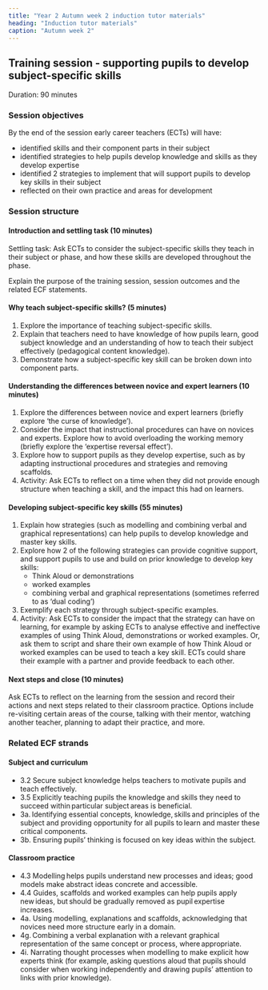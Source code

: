 ```yaml
---
title: "Year 2 Autumn week 2 induction tutor materials"
heading: "Induction tutor materials"
caption: "Autumn week 2"
---
```


## Training session - supporting pupils to develop subject-specific skills

Duration: 90 minutes

### Session objectives

By the end of the session early career teachers (ECTs) will have: 

- identified skills and their component parts in their subject  
- identified strategies to help pupils develop knowledge and skills as they develop expertise 
- identified 2 strategies to implement that will support pupils to develop key skills in their subject 
- reflected on their own practice and areas for development 

### Session structure

#### Introduction and settling task (10 minutes) 

Settling task: Ask ECTs to consider the subject-specific skills they teach in their subject or phase, and how these skills are developed throughout the phase. 

Explain the purpose of the training session, session outcomes and the related ECF statements.

#### Why teach subject-specific skills? (5 minutes)

1. Explore the importance of teaching subject-specific skills. 
2. Explain that teachers need to have knowledge of how pupils learn, good subject knowledge and an understanding of how to teach their subject effectively (pedagogical content knowledge). 
3. Demonstrate how a subject-specific key skill can be broken down into component parts.

#### Understanding the differences between novice and expert learners (10 minutes)

1. Explore the differences between novice and expert learners (briefly explore ‘the curse of knowledge’). 
2. Consider the impact that instructional procedures can have on novices and experts. Explore how to avoid overloading the working memory (briefly explore the ‘expertise reversal effect’). 
3. Explore how to support pupils as they develop expertise, such as by adapting instructional procedures and strategies and removing scaffolds. 
4. Activity: Ask ECTs to reflect on a time when they did not provide enough structure when teaching a skill, and the impact this had on learners. 

#### Developing subject-specific key skills (55 minutes)

1. Explain how strategies (such as modelling and combining verbal and graphical representations) can help pupils to develop knowledge and master key skills. 
2. Explore how 2 of the following strategies can provide cognitive support, and support pupils to use and build on prior knowledge to develop key skills:
    - Think Aloud or demonstrations 
    - worked examples 
    - combining verbal and graphical representations (sometimes referred to as ‘dual coding’)
3. Exemplify each strategy through subject-specific examples.
4. Activity: Ask ECTs to consider the impact that the strategy can have on learning, for example by asking ECTs to analyse effective and ineffective examples of using Think Aloud, demonstrations or worked examples. Or, ask them to script and share their own example of how Think Aloud or worked examples can be used to teach a key skill. ECTs could share their example with a partner and provide feedback to each other.  

#### Next steps and close (10 minutes)

Ask ECTs to reflect on the learning from the session and record their actions and next steps related to their classroom practice. Options include re-visiting certain areas of the course, talking with their mentor, watching another teacher, planning to adapt their practice, and more.

### Related ECF strands

#### Subject and curriculum  

- 3.2 Secure subject knowledge helps teachers to motivate pupils and teach effectively.  
- 3.5 Explicitly teaching pupils the knowledge and skills they need to succeed within particular subject areas is beneficial.  
- 3a. Identifying essential concepts, knowledge, skills and principles of the subject and providing opportunity for all pupils to learn and master these critical components.   
- 3b. Ensuring pupils’ thinking is focused on key ideas within the subject. 

#### Classroom practice  

- 4.3 Modelling helps pupils understand new processes and ideas; good models make abstract ideas concrete and accessible.   
- 4.4 Guides, scaffolds and worked examples can help pupils apply new ideas, but should be gradually removed as pupil expertise increases.  
- 4a. Using modelling, explanations and scaffolds, acknowledging that novices need more structure early in a domain.  
- 4g. Combining a verbal explanation with a relevant graphical representation of the same concept or process, where appropriate.   
- 4i. Narrating thought processes when modelling to make explicit how experts think (for example, asking questions aloud that pupils should consider when working independently and drawing pupils’ attention to links with prior knowledge).  
